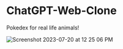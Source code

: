 # ChatGPT-Web-Clone
Pokedex for real life animals!

![Screenshot 2023-07-20 at 12 25 06 PM](https://github.com/theyashwanthsai/jungleGPT/assets/68785131/75086499-516f-44bf-bced-584d2f0008af)
